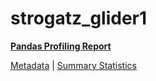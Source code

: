 # strogatz_glider1

[**Pandas Profiling Report**](https://epistasislab.github.io/pmlb/profile/strogatz_glider1.html)

[Metadata](metadata.yaml) | [Summary Statistics](summary_stats.tsv)

